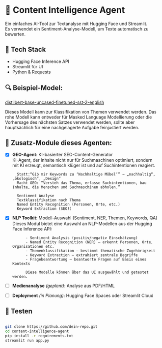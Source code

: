 # 🧠 Content Intelligence Agent

Ein einfaches AI-Tool zur Textanalyse mit Hugging Face und Streamlit.  
Es verwendet ein Sentiment-Analyse-Modell, um Texte automatisch zu bewerten.

## 🚀 Tech Stack
- Hugging Face Inference API
- Streamlit für UI
- Python & Requests

## 🔍 Beispiel-Model:
[distilbert-base-uncased-finetuned-sst-2-english](https://huggingface.co/distilbert-base-uncased-finetuned-sst-2-english)

Dieses Modell kann zur Klassifikation von Themen verwendet werden. Das rohe Modell kann entweder für Masked Language Modellierung oder die Vorhersage des nächsten Satzes verwendet werden, sollte aber hauptsächlich für eine nachgelagerte Aufgabe feinjustiert werden. 


## 🔁 Zusatz-Module dieses Agenten:
- [X] **GEO-Agent**: KI-basierter SEO-Content-Generator   
        KI-Agent, der Inhalte nicht nur für Suchmaschinen optimiert,
        sondern mit KI erzeugt, semantisch klüger ist und auf Suchintentionen reagiert.

        Statt:“Gib mir Keywords zu ‘Nachhaltige Möbel’” → „nachhaltig“, „ökologisch“, „Design“
        Macht GEO: “Versteh das Thema, erfasse Suchintentionen, bau Inhalte, die Menschen und Suchmaschinen abholen.”

        Sentiment Analyse
        Textklassifikation nach Thema
	    Named Entity Recognition (Personen, Orte, etc.)
	    Keyword Extraction (SEO!)
- [X] **NLP Toolkit**: Modell-Auswahl (Sentiment, NER, Themen, Keywords, QA)
        Dieses Modul bietet eine Auswahl an NLP-Modellen aus der Hugging Face Inference API:

            - Sentiment Analysis (positiv/negativ Einschätzung)
            - Named Entity Recognition (NER) – erkennt Personen, Orte, Organisationen etc.
            - Themenklassifikation – bestimmt thematische Zugehörigkeit
            - Keyword Extraction – extrahiert zentrale Begriffe
            - Fragebeantwortung – beantworte Fragen auf Basis eines Kontexts

            Diese Modelle können über das UI ausgewählt und getestet werden.

- [ ] **Medienanalyse** *(geplant)*: Analyse aus PDF/HTML
- [ ] **Deployment** *(in Planung)*: Hugging Face Spaces oder Streamlit Cloud


## 🧪 Testen
```bash

git clone https://github.com/dein-repo.git
cd content-intelligence-agent
pip install -r requirements.txt
streamlit run app.py